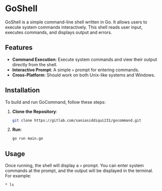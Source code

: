 # GoShell

GoShell is a simple command-line shell written in Go. It allows users to execute system commands interactively. This shell reads user input, executes commands, and displays output and errors.

## Features

- **Command Execution**: Execute system commands and view their output directly from the shell.
- **Interactive Prompt**: A simple `>` prompt for entering commands.
- **Cross-Platform**: Should work on both Unix-like systems and Windows.

## Installation

To build and run GoCommand, follow these steps:

1. **Clone the Repository**:
    ```bash
    git clone https://gitlab.com/saniasiddiqui231/gocommand.git
    ```

2. **Run**:
    ```bash
    go run main.go
    ```


## Usage

Once running, the shell will display a `>` prompt. You can enter system commands at the prompt, and the output will be displayed in the terminal. For example:

```bash
* ls

